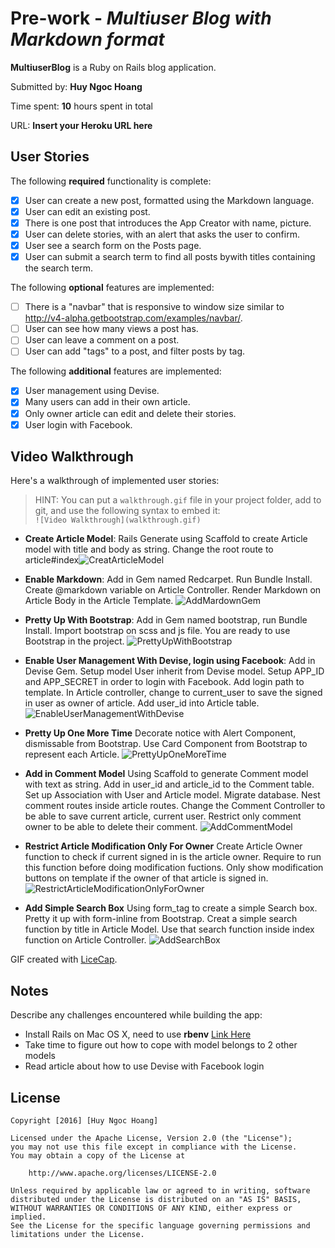 # Pre-work - *Multiuser Blog with Markdown format*

**MultiuserBlog** is a Ruby on Rails blog application.

Submitted by: **Huy Ngoc Hoang**

Time spent: **10** hours spent in total

URL: **Insert your Heroku URL here**

## User Stories

The following **required** functionality is complete:

* [x] User can create a new post, formatted using the Markdown language.
* [x] User can edit an existing post.
* [x] There is one post that introduces the App Creator with name, picture.
* [x] User can delete stories, with an alert that asks the user to confirm.
* [x] User see a search form on the Posts page.
* [x] User can submit a search term to find all posts bywith titles containing the search term.

The following **optional** features are implemented:

* [ ] There is a "navbar" that is responsive to window size similar to http://v4-alpha.getbootstrap.com/examples/navbar/. 
* [ ] User can see how many views a post has. 
* [ ] User can leave a comment on a post.
* [ ] User can add "tags" to a post, and filter posts by tag. 

The following **additional** features are implemented:

- [x] User management using Devise.
- [x] Many users can add in their own article.
- [x] Only owner article can edit and delete their stories.
- [x] User login with Facebook.

## Video Walkthrough 

Here's a walkthrough of implemented user stories:

> HINT: You can put a `walkthrough.gif` file in your project folder, add to git, and use the following syntax to embed it:  
> `![Video Walkthrough](walkthrough.gif)` 
> 

- **Create Article Model**: Rails Generate using Scaffold to create Article model with title and body as string. Change the root route to article#index![CreatArticleModel](walkthrough/1_CreateArticleModel.gif)

- **Enable Markdown**: Add in Gem named Redcarpet. Run Bundle Install. Create @markdown variable on Article Controller. Render Markdown on Article Body in the Article Template.
![AddMardownGem](walkthrough/3_EnableMarkdownUsingRedcarpet.gif)

- **Pretty Up With Bootstrap**: Add in Gem named bootstrap, run Bundle Install. Import bootstrap on scss and js file. You are ready to use Bootstrap in the project.
![PrettyUpWithBootstrap](walkthrough/4_PrettyUpWithBootstrap.gif)

- **Enable User Management With Devise, login using Facebook**: Add in Devise Gem. Setup model User inherit from Devise model. Setup APP_ID and APP_SECRET in order to login with Facebook. Add login path to template. In Article controller, change to current_user to save the signed in user as owner of article. Add user_id into Article table.
![EnableUserManagementWithDevise](walkthrough/5_EnableUserManagementWithDevise.gif)

- **Pretty Up One More Time** Decorate notice with Alert Component, dismissable from Bootstrap. Use Card Component from Bootstrap to represent each Article.
![PrettyUpOneMoreTime](walkthrough/6_PrettyUpMoreTime.gif)

- **Add in Comment Model** Using Scaffold to generate Comment model with text as string. Add in user_id and article_id to the Comment table. Set up Association with User and Article model. Migrate database. Nest comment routes inside article routes. Change the Comment Controller to be able to save current article, current user. Restrict only comment owner to be able to delete their comment.
![AddCommentModel](walkthrough/7_AddCommentModel.gif)

- **Restrict Article Modification Only For Owner** Create Article Owner function to check if current signed in is the article owner. Require to run this function before doing modification fuctions. Only show modification buttons on template if the owner of that article is signed in.
![RestrictArticleModificationOnlyForOwner](walkthrough/8_RestrictArticleModifitionOnlyForOwner.gif)

- **Add Simple Search Box** Using form_tag to create a simple Search box. Pretty it up with form-inline from Bootstrap. Creat a simple search function by title in Article Model. Use that search function inside index function on Article Controller.
![AddSearchBox](walkthrough/9_AddSearchBox.gif)

GIF created with [LiceCap](http://www.cockos.com/licecap/).

## Notes

Describe any challenges encountered while building the app:

- Install Rails on Mac OS X, need to use **rbenv** [Link Here](https://gorails.com/setup/osx/10.11-el-capitan)
- Take time to figure out how to cope with model belongs to 2 other models
- Read article about how to use Devise with Facebook login


## License

    Copyright [2016] [Huy Ngoc Hoang]

    Licensed under the Apache License, Version 2.0 (the "License");
    you may not use this file except in compliance with the License.
    You may obtain a copy of the License at

        http://www.apache.org/licenses/LICENSE-2.0

    Unless required by applicable law or agreed to in writing, software
    distributed under the License is distributed on an "AS IS" BASIS,
    WITHOUT WARRANTIES OR CONDITIONS OF ANY KIND, either express or implied.
    See the License for the specific language governing permissions and
    limitations under the License.
